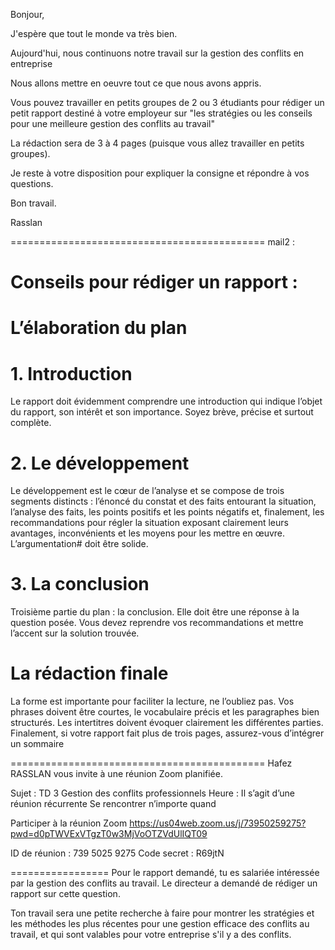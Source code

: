 Bonjour,  

J'espère que tout le monde va très bien.   

Aujourd'hui,  nous continuons notre travail sur la gestion des conflits en entreprise  

Nous allons mettre en oeuvre tout ce que nous avons appris.

Vous pouvez travailler  en petits groupes de 2 ou 3 étudiants pour rédiger un petit rapport destiné à votre employeur sur "les stratégies ou les conseils pour une meilleure  gestion des conflits au travail" 

La rédaction  sera de 3 à 4 pages (puisque vous allez travailler en petits groupes).

Je reste à votre disposition pour expliquer la consigne et répondre à vos questions.

Bon travail.  

Rasslan 


============================================
mail2 :  

# Conseils pour rédiger un rapport : 
# L’élaboration du plan
# 1. Introduction
Le rapport doit évidemment comprendre une introduction qui indique l’objet du rapport, son intérêt et son importance. Soyez brève, précise et surtout complète.

# 2. Le développement
Le développement est le cœur de l’analyse et se compose de trois segments distincts : l’énoncé du constat et des faits entourant la situation, l’analyse des faits, les points positifs et les points négatifs et, finalement, les recommandations pour régler la situation exposant clairement leurs avantages, inconvénients et les moyens pour les mettre en œuvre. L’argumentation#  doit être solide.

# 3. La conclusion
Troisième partie du plan : la conclusion. Elle doit être une réponse à la question posée. Vous devez reprendre vos recommandations et mettre l’accent sur la solution trouvée.

# La rédaction finale
La forme est importante pour faciliter la lecture, ne l’oubliez pas. Vos phrases doivent être courtes, le vocabulaire précis et les paragraphes bien structurés. Les intertitres doivent évoquer clairement les différentes parties. Finalement, si votre rapport fait plus de trois pages, assurez-vous d’intégrer un sommaire



============================================
Hafez RASSLAN vous invite à une réunion Zoom planifiée.

Sujet : TD 3 Gestion des conflits professionnels
Heure : Il s’agit d’une réunion récurrente Se rencontrer n’importe quand

Participer à la réunion Zoom
https://us04web.zoom.us/j/73950259275?pwd=d0pTWVExVTgzT0w3MjVoOTZVdUlIQT09

ID de réunion : 739 5025 9275
Code secret : R69jtN


=================
Pour le rapport demandé, tu es salariée intéressée par la gestion des conflits au travail. Le directeur a demandé de rédiger un rapport sur cette question. 

Ton travail sera une petite recherche à faire pour montrer les stratégies et les méthodes les plus récentes pour une gestion efficace des conflits au travail, et qui sont valables pour votre entreprise s'il y a des conflits.